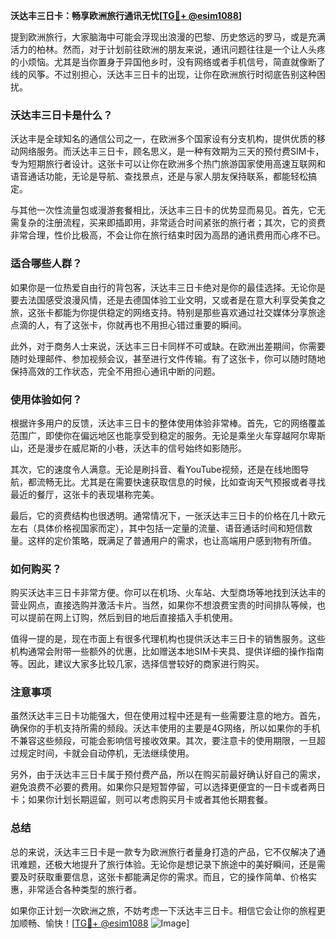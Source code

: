 **沃达丰三日卡：畅享欧洲旅行通讯无忧[[TG💪+ @esim1088](https://t.me/s/esim1088)]**

提到欧洲旅行，大家脑海中可能会浮现出浪漫的巴黎、历史悠远的罗马，或是充满活力的柏林。然而，对于计划前往欧洲的朋友来说，通讯问题往往是一个让人头疼的小烦恼。尤其是当你置身于异国他乡时，没有网络或者手机信号，简直就像断了线的风筝。不过别担心，沃达丰三日卡的出现，让你在欧洲旅行时彻底告别这种困扰。

### 沃达丰三日卡是什么？

沃达丰是全球知名的通信公司之一，在欧洲多个国家设有分支机构，提供优质的移动网络服务。而沃达丰三日卡，顾名思义，是一种有效期为三天的预付费SIM卡，专为短期旅行者设计。这张卡可以让你在欧洲多个热门旅游国家使用高速互联网和语音通话功能，无论是导航、查找景点，还是与家人朋友保持联系，都能轻松搞定。

与其他一次性流量包或漫游套餐相比，沃达丰三日卡的优势显而易见。首先，它无需复杂的注册流程，买来即插即用，非常适合时间紧张的旅行者；其次，它的资费非常合理，性价比极高，不会让你在旅行结束时因为高昂的通讯费用而心疼不已。

### 适合哪些人群？

如果你是一位热爱自由行的背包客，沃达丰三日卡绝对是你的最佳选择。无论你是要去法国感受浪漫风情，还是去德国体验工业文明，又或者是在意大利享受美食之旅，这张卡都能为你提供稳定的网络支持。特别是那些喜欢通过社交媒体分享旅途点滴的人，有了这张卡，你就再也不用担心错过重要的瞬间。

此外，对于商务人士来说，沃达丰三日卡同样不可或缺。在欧洲出差期间，你需要随时处理邮件、参加视频会议，甚至进行文件传输。有了这张卡，你可以随时随地保持高效的工作状态，完全不用担心通讯中断的问题。

### 使用体验如何？

根据许多用户的反馈，沃达丰三日卡的整体使用体验非常棒。首先，它的网络覆盖范围广，即使你在偏远地区也能享受到稳定的服务。无论是乘坐火车穿越阿尔卑斯山，还是漫步在威尼斯的小巷，沃达丰的信号始终如影随形。

其次，它的速度令人满意。无论是刷抖音、看YouTube视频，还是在线地图导航，都流畅无比。尤其是在需要快速获取信息的时候，比如查询天气预报或者寻找最近的餐厅，这张卡的表现堪称完美。

最后，它的资费结构也很透明。通常情况下，一张沃达丰三日卡的价格在几十欧元左右（具体价格视国家而定），其中包括一定量的流量、语音通话时间和短信数量。这样的定价策略，既满足了普通用户的需求，也让高端用户感到物有所值。

### 如何购买？

购买沃达丰三日卡非常方便。你可以在机场、火车站、大型商场等地找到沃达丰的营业网点，直接选购并激活卡片。当然，如果你不想浪费宝贵的时间排队等候，也可以提前在网上订购，然后到目的地后直接插入手机使用。

值得一提的是，现在市面上有很多代理机构也提供沃达丰三日卡的销售服务。这些机构通常会附带一些额外的优惠，比如赠送本地SIM卡夹具、提供详细的操作指南等。因此，建议大家多比较几家，选择信誉较好的商家进行购买。

### 注意事项

虽然沃达丰三日卡功能强大，但在使用过程中还是有一些需要注意的地方。首先，确保你的手机支持所需的频段。沃达丰使用的主要是4G网络，所以如果你的手机不兼容这些频段，可能会影响信号接收效果。其次，要注意卡的使用期限，一旦超过规定时间，卡就会自动停机，无法继续使用。

另外，由于沃达丰三日卡属于预付费产品，所以在购买前最好确认好自己的需求，避免浪费不必要的费用。如果你只是短暂停留，可以选择更便宜的一日卡或者两日卡；如果你计划长期逗留，则可以考虑购买月卡或者其他长期套餐。

### 总结

总的来说，沃达丰三日卡是一款专为欧洲旅行者量身打造的产品，它不仅解决了通讯难题，还极大地提升了旅行体验。无论你是想记录下旅途中的美好瞬间，还是需要及时获取重要信息，这张卡都能满足你的需求。而且，它的操作简单、价格实惠，非常适合各种类型的旅行者。

如果你正计划一次欧洲之旅，不妨考虑一下沃达丰三日卡。相信它会让你的旅程更加顺畅、愉快！[[TG💪+ @esim1088](https://t.me/s/esim1088) ![Image](https://i.postimg.cc/4NQfJmqS/Snipaste-2025-05-13-00-14-12.png)]